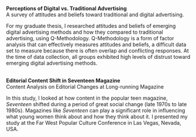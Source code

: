<b>Perceptions of Digital vs. Traditional Advertising</b>
<br>A survey of attitudes and beliefs toward traditional and digital advertising.</br>
<p>For my graduate thesis, I researched attitudes and beliefs of emerging digital advertising methods and how they compared to traditional advertising, using Q-Methodology. Q-Methodology is a form of factor analysis that can effectively measures attitudes and beliefs, a difficult data set to measure because there is often overlap and conflicting responses. At the time of data collection, all groups exhibited high levels of distrust toward emerging digital advertising methods.</p>

<br>
<b>Editorial Content Shift in Seventeen Magazine</b>
<br>Content Analysis on Editorial Changes at Long-running Magazine</br>
<p>In this study, I looked at how content in the popular teen magazine, <i>Seventeen</i> shifted during a period of great social change (late 1970s to late 1980s). Magazines like <i>Seventeen</i> can play a significant role in influencing what young women think about and how they think about it. I presented my study at the Far West Popular Culture Conference in Las Vegas, Nevada, USA.</p>
</br>
